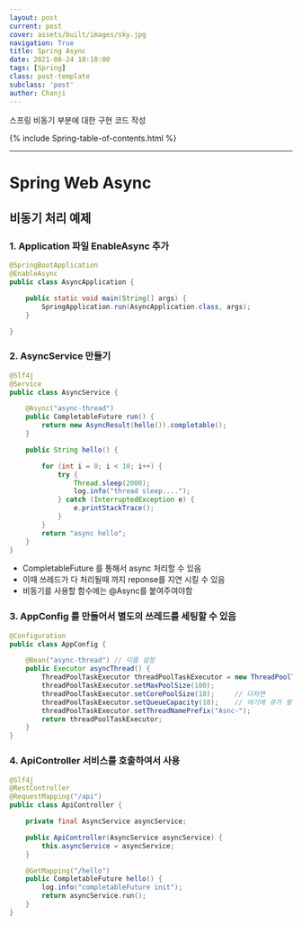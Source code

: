 ```yaml
---
layout: post
current: post
cover: assets/built/images/sky.jpg
navigation: True
title: Spring Async
date: 2021-08-24 10:18:00
tags: [Spring]
class: post-template
subclass: 'post'
author: Chanji
---
```


스프링 비동기 부분에 대한 구현 코드 작성


{% include Spring-table-of-contents.html %}
***

# Spring Web Async

## 비동기 처리 예제

### 1. Application 파일 EnableAsync 추가

~~~java
@SpringBootApplication
@EnableAsync
public class AsyncApplication {

	public static void main(String[] args) {
		SpringApplication.run(AsyncApplication.class, args);
	}

}
~~~

### 2. AsyncService 만들기

~~~java
@Slf4j
@Service
public class AsyncService {

    @Async("async-thread")
    public CompletableFuture run() { 
        return new AsyncResult(hello()).completable();
    }

    public String hello() {

        for (int i = 0; i < 10; i++) {
            try {
                Thread.sleep(2000);
                log.info("thread sleep....");
            } catch (InterruptedException e) {
                e.printStackTrace();
            }
        }
        return "async hello";
    }
}
~~~
  - CompletableFuture 를 통해서 async 처리할 수 있음
  - 이때 쓰레드가 다 처리될때 까지 reponse를 지연 시킬 수 있음
  - 비동기를 사용할 함수에는 @Async를 붙여주여야함

### 3. AppConfig 를 만들어서 별도의 쓰레드를 세팅할 수 있음

~~~java
@Configuration
public class AppConfig {

    @Bean("async-thread") // 이름 설정
    public Executor asyncThread() {
        ThreadPoolTaskExecutor threadPoolTaskExecutor = new ThreadPoolTaskExecutor();
        threadPoolTaskExecutor.setMaxPoolSize(100);
        threadPoolTaskExecutor.setCorePoolSize(10);     // 다차면
        threadPoolTaskExecutor.setQueueCapacity(10);    // 여기에 큐가 쌓임
        threadPoolTaskExecutor.setThreadNamePrefix("Asnc-");
        return threadPoolTaskExecutor;
    }
}
~~~

### 4. ApiController 서비스를 호출하여서 사용

~~~java
@Slf4j
@RestController
@RequestMapping("/api")
public class ApiController {

    private final AsyncService asyncService;

    public ApiController(AsyncService asyncService) {
        this.asyncService = asyncService;
    }

    @GetMapping("/hello")
    public CompletableFuture hello() {
        log.info("completableFuture init");
        return asyncService.run();
    }
}
~~~


